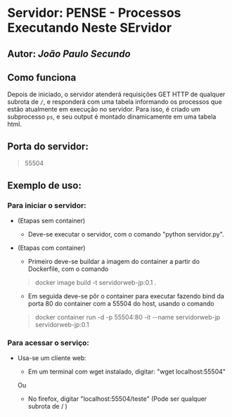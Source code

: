 # Servidor:  PENSE - Processos Executando Neste SErvidor

## Autor: _João Paulo Secundo_

## Como funciona
Depois de iniciado, o servidor atenderá requisições GET HTTP de qualquer subrota de `/`, e responderá com uma tabela informando os processos que estão atualmente em execução no servidor. Para isso, é criado um subprocesso `ps`, e seu output é montado dinamicamente em uma tabela html.

##  Porta do servidor:

> 55504

## Exemplo de uso:

### Para iniciar o servidor:

- (Etapas sem container)
    - Deve-se executar o servidor, com o comando "python servidor.py". 

- (Etapas com container)
    - Primeiro deve-se buildar a imagem do container a partir do Dockerfile, com o comando 
    > docker image build -t servidorweb-jp:0.1 .

    - Em seguida deve-se pôr o container para executar fazendo bind da porta 80 do container com a 55504 do host, usando o comando 
    > docker container run -d -p 55504:80 -it --name servidorweb-jp servidorweb-jp:0.1

### Para acessar o serviço:

- Usa-se um cliente web:

    - Em um terminal com wget instalado, digitar: "wget localhost:55504"
    
    Ou

    - No firefox, digitar "localhost:55504/teste" (Pode ser qualquer subrota de / )
